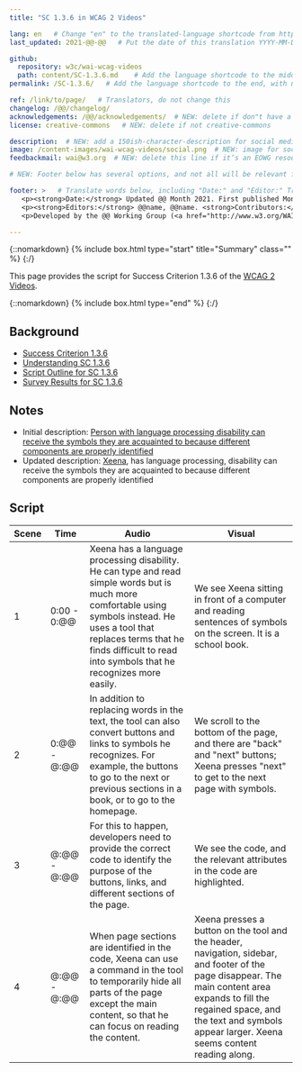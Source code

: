 ```yaml
---
title: "SC 1.3.6 in WCAG 2 Videos"

lang: en   # Change "en" to the translated-language shortcode from https://www.iana.org/assignments/language-subtag-registry/language-subtag-registry
last_updated: 2021-@@-@@   # Put the date of this translation YYYY-MM-DD (with month in the middle)

github:
  repository: w3c/wai-wcag-videos
  path: content/SC-1.3.6.md    # Add the language shortcode to the middle of the filename, for example: content/index.fr.md
permalink: /SC-1.3.6/   # Add the language shortcode to the end, with no slash at end, for example: /link/to/page/fr

ref: /link/to/page/   # Translators, do not change this
changelog: /@@/changelog/
acknowledgements: /@@/acknowledgements/  # NEW: delete if don"t have a separate acknowledgements page. And delete it in the footer below.
license: creative-commons   # NEW: delete if not creative-commons

description:  # NEW: add a 150ish-character-description for social media   # translate the description
image: /content-images/wai-wcag-videos/social.png  # NEW: image for social media
feedbackmail: wai@w3.org  # NEW: delete this line if it’s an EOWG resource (the default is wai-eo-editors@w3.org)

# NEW: Footer below has several options, and not all will be relevant for specific pages. (Ask Shawn if questions.)

footer: >   # Translate words below, including "Date:" and "Editor:" Translate the Working Group name. Leave the Working Group acronym in English. Do *not* change the dates in the footer below.
   <p><strong>Date:</strong> Updated @@ Month 2021. First published Month 20@@. CHANGELOG.</p>
   <p><strong>Editors:</strong> @@name, @@name. <strong>Contributors:</strong> @@name, @@name, and <a href=”https://www.w3.org/groups/wg/@@wg/participants”>participants of the @@WG</a>. ACKNOWLEDGEMENTS lists contributors and credits.</p>
   <p>Developed by the @@ Working Group (<a href="http://www.w3.org/WAI/@@/">@@WG</a>). Developed as part of the <a href="https://www.w3.org/WAI/@@/">WAI-@@ project</a>, @@co-funded by the European Commission.</p>

---
```


{::nomarkdown}
{% include box.html type="start" title="Summary" class="" %}
{:/}

This page provides the script for Success Criterion 1.3.6 of the [WCAG 2 Videos](https://wai-wcag-videos.netlify.app/overview/).

{::nomarkdown}
{% include box.html type="end" %}
{:/}

## Background

* [Success Criterion 1.3.6](https://www.w3.org/TR/WCAG22/#identify-purpose)
* [Understanding SC 1.3.6](https://www.w3.org/WAI/WCAG22/Understanding/identify-purpose.html)
* [Script Outline for SC 1.3.6](https://www.w3.org/WAI/EO/wiki/Video-Based_Resources/WCAG_Requirements#SC1-3-6)
* [Survey Results for SC 1.3.6](https://www.w3.org/2002/09/wbs/35532/Videos_WCAG_Squirrel/results#xSC136)

## Notes

* Initial description: [Person with language processing disability can receive the symbols they are acquainted to because different components are properly identified](https://www.w3.org/WAI/standards-guidelines/wcag/new-in-21/#136-identify-purpose-aaa)
* Updated description: [Xeena](https://wai-wcag-videos.netlify.app/overview/#xeena-he), has language processing, disability can receive the symbols they are acquainted to because different components are properly identified

## Script

| Scene | Time | Audio | Visual |
| ----- | ---- | ----- | ------ |
| 1 | 0:00 - 0:@@ | Xeena has a language processing disability. He can type and read simple words but is much more comfortable using symbols instead. He uses a tool that replaces terms that he finds difficult to read into symbols that he recognizes more easily. | We see Xeena sitting in front of a computer and reading sentences of symbols on the screen. It is a school book. |
| 2 | 0:@@ - @:@@ | In addition to replacing words in the text, the tool can also convert buttons and links to symbols he recognizes. For example, the buttons to go to the next or previous sections in a book, or to go to the homepage. | We scroll to the bottom of the page, and there are "back" and "next" buttons; Xeena presses "next" to get to the next page with symbols. |
| 3 | @:@@ - @:@@ | For this to happen, developers need to provide the correct code to identify the purpose of the buttons, links, and different sections of the page. | We see the code, and the relevant attributes in the code are highlighted. |
| 4 | @:@@ - @:@@ | When page sections are identified in the code, Xeena can use a command in the tool to temporarily hide all parts of the page except the main content, so that he can focus on reading the content. | Xeena presses a button on the tool and the header, navigation, sidebar, and footer of the page disappear. The main content area expands to fill the regained space, and the text and symbols appear larger. Xeena seems content reading along. |
